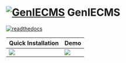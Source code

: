 [![GenIECMS](https://github.com/irusri/GenIECMS/blob/master/docs/images/logo_32.png?raw=true "Download")](http://geniecms.org)  GenIECMS
=======
 [![readthedocs](https://readthedocs.org/projects/geniecms/badge/?version=latest "readthedocs")](http://geniecms.readthedocs.io/en/latest/installation_updates.html) 

| **Quick Installation** | **Demo** | 
|----------|----------|
|    <a href="https://github.com/irusri/GenIECMS/blob/master/docs/images/Quick_installation.gif" target="_blank"><img src="https://github.com/irusri/GenIECMS/blob/master/docs/images/Quick_installation.gif"></a>      |  <a href="https://geniecms.org/demo" target="_blank"><img src="https://github.com/irusri/GenIECMS/blob/master/docs/images/genie_demo.png?raw=true"></a>        |  

